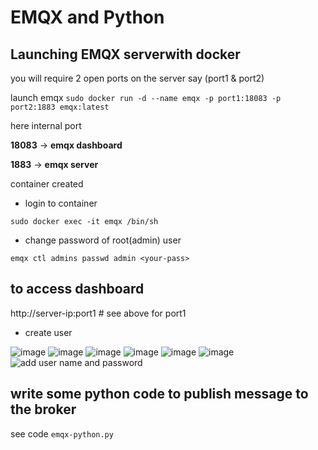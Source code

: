 # EMQX and Python

## Launching EMQX serverwith docker

you will require 2 open ports on the server say (port1 & port2)

launch emqx `sudo docker run -d --name emqx -p port1:18083 -p port2:1883 emqx:latest`

here internal port 

**18083** -> **emqx dashboard**

**1883** -> **emqx server**


container created

- login to container

`sudo docker exec -it emqx /bin/sh`

- change password of root(admin) user

`emqx ctl admins passwd admin <your-pass>`

## to access dashboard

http://server-ip:port1 # see above for port1

- create user

![image](https://user-images.githubusercontent.com/46744784/230608750-9e5308e5-2e31-4560-b681-f47b69958cf9.png)
![image](https://user-images.githubusercontent.com/46744784/230608802-04d4b048-18e0-40d1-95fb-68df1ccb7a6e.png)
![image](https://user-images.githubusercontent.com/46744784/230608842-5de1866a-10f5-4973-bc07-f561ec1504f2.png)
![image](https://user-images.githubusercontent.com/46744784/230608891-3b61c457-8468-42ea-9e7b-f2a2d339bbdc.png)
![image](https://user-images.githubusercontent.com/46744784/230608948-bad8d182-b77a-430c-80cb-564533c4a083.png)
![image](https://user-images.githubusercontent.com/46744784/230608987-689d8dc6-2e7e-4141-bf19-0bda6ae7b095.png)
![add user name and password](https://user-images.githubusercontent.com/46744784/230609065-6fc89d32-ef35-426b-ab63-123464435fc6.png)

## write some python code to publish message to the broker
see code `emqx-python.py`



